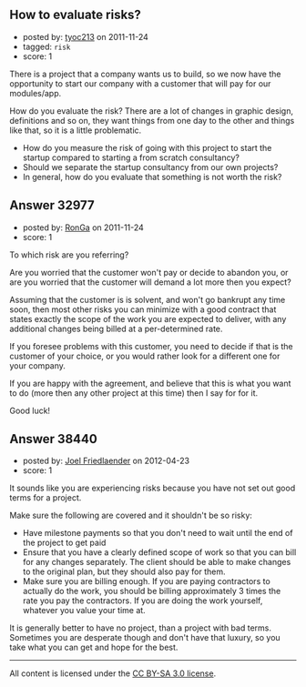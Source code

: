 ## How to evaluate risks?

- posted by: [tyoc213](https://stackexchange.com/users/-1/14572-tyoc213) on 2011-11-24
- tagged: `risk`
- score: 1

There is a project that a company wants us to build, so we now have the opportunity to start our company with a customer that will pay for our modules/app.

How do you evaluate the risk? There are a lot of changes in graphic design, definitions and so on, they want things from one day to the other and things like that, so it is a little problematic.

 - How do you measure the risk of going with this project to start the startup compared to starting a from scratch consultancy?
 - Should we separate the startup consultancy from our own projects?
 - In general, how do you evaluate that something is not worth the risk?


## Answer 32977

- posted by: [RonGa](https://stackexchange.com/users/-1/218-ronga) on 2011-11-24
- score: 1

To which risk are you referring? 

Are you worried that the customer won't pay or decide to abandon you, or are you worried that the customer will demand a lot more then you expect?

Assuming that the customer is is solvent, and won't go bankrupt any time soon, then most other risks you can minimize with a good contract that states exactly the scope of the work you are expected to deliver, with any additional changes being billed at a per-determined rate.

If you foresee problems with this customer, you need to decide if that is the customer of your choice, or you would rather look for a different one for your company. 

If you are happy with the agreement, and believe that this is what you want to do (more then any other project at this time) then I say for for it.

Good luck!


## Answer 38440

- posted by: [Joel Friedlaender](https://stackexchange.com/users/-1/5543-joel-friedlaender) on 2012-04-23
- score: 1

It sounds like you are experiencing risks because you have not set out good terms for a project.

Make sure the following are covered and it shouldn't be so risky:

 - Have milestone payments so that you don't need to wait until the end of the project to get paid
 - Ensure that you have a clearly defined scope of work so that you can bill for any changes separately.  The client should be able to make changes to the original plan, but they should also pay for them.
 - Make sure you are billing enough.  If you are paying contractors to actually do the work, you should be billing approximately 3 times the rate you pay the contractors.  If you are doing the work yourself, whatever you value your time at.

It is generally better to have no project, than a project with bad terms.  Sometimes you are desperate though and don't have that luxury, so you take what you can get and hope for the best.



---

All content is licensed under the [CC BY-SA 3.0 license](https://creativecommons.org/licenses/by-sa/3.0/).
